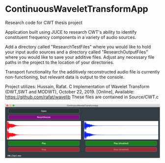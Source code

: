# ContinuousWaveletTransformApp
Research code for CWT thesis project

Application built using JUCE to research CWT's ability to identify constituent frequency components in a variety of audio sources.

Add a directory called "ResearchTestFiles" where you would like to hold your input audio sources and a directory called "ResearchOutputFiles" where you would like to save your additive files.  Adjust any necessary file paths in the project to the location of your directories.

Transport functionality for the additively reconstructed audio file is currently non-functioning, but relevant data is output to the console.

Project utilizes: Hussain, Rafat. C Implementation of Wavelet Transform (DWT,SWT and MODWT), October 22, 2019. [Online], Available: https://github.com/rafat/wavelib
These files are contained in Source/CWT.c

![Image of Application](./ApplicationImage.png)
